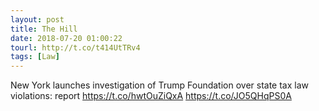 ```yaml
---
layout: post
title: The Hill
date: 2018-07-20 01:00:22
tourl: http://t.co/t414UtTRv4
tags: [Law]
---
```

New York launches investigation of Trump Foundation over state tax law violations: report https://t.co/hwtOuZiQxA https://t.co/JO5QHqPS0A